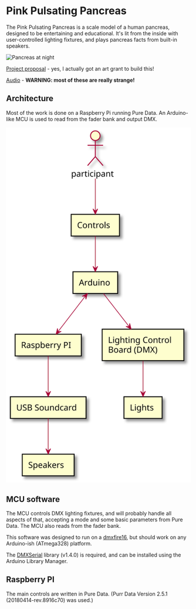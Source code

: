 # Pink Pulsating Pancreas

The Pink Pulsating Pancreas is a scale model of a human pancreas, designed to be entertaining and educational. It's lit from the inside with user-controlled
lighting fixtures, and plays pancreas facts from built-in speakers.

![Pancreas at night](https://user-images.githubusercontent.com/1136329/143275516-2678d925-f9a0-4815-a639-3ca0ba4bbede.jpg)

[Project proposal](https://github.com/scjody/pancreas/files/7597182/Pink.Pulsating.Pancreas.pdf) - yes, I actually got an art grant to build this!

[Audio](https://soundcloud.com/scjody/sets/pink-pulsating-pancreas) - **WARNING: most of these are really strange!**

## Architecture

Most of the work is done on a Raspberry Pi running Pure Data. An Arduino-like
MCU is used to read from the fader bank and output DMX.

![](diagrams/architecture.svg)

## MCU software

The MCU controls DMX lighting fixtures, and will probably handle all
aspects of that, accepting a mode and some basic parameters from Pure
Data. The MCU also reads from the fader bank.

This software was designed to run on a
[dmxfire16](https://github.com/propane-and-electrons/dmxfire16), but should
work on any Arduino-ish (ATmega328) platform.

The [DMXSerial](http://www.mathertel.de/Arduino/DMXSerial.aspx) library
(v1.4.0) is required, and can be installed using the Arduino Library Manager.

## Raspberry PI

The main controls are written in Pure Data. (Purr Data Version 2.5.1 (20180414-rev.8916c70) was used.)
